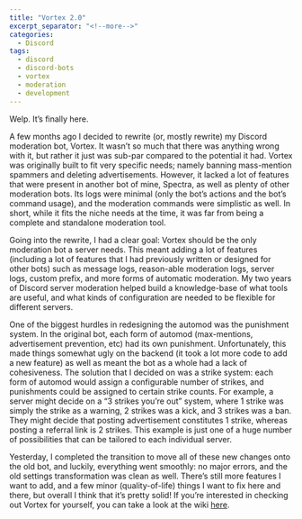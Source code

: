 ```yaml
---
title: "Vortex 2.0"
excerpt_separator: "<!--more-->"
categories:
  - Discord
tags:
  - discord
  - discord-bots
  - vortex
  - moderation
  - development
---
```


Welp. It’s finally here.

A few months ago I decided to rewrite (or, mostly rewrite) my Discord moderation bot, Vortex. It wasn’t so much that there was anything wrong with it, but rather it just was sub-par compared to the potential it had. Vortex was originally built to fit very specific needs; namely banning mass-mention spammers and deleting advertisements. However, it lacked a lot of features that were present in another bot of mine, Spectra, as well as plenty of other moderation bots. Its logs were minimal (only the bot’s actions and the bot’s command usage), and the moderation commands were simplistic as well. In short, while it fits the niche needs at the time, it was far from being a complete and standalone moderation tool.

<!--more-->

Going into the rewrite, I had a clear goal: Vortex should be the only moderation bot a server needs. This meant adding a lot of features (including a lot of features that I had previously written or designed for other bots) such as message logs, reason-able moderation logs, server logs, custom prefix, and more forms of automatic moderation. My two years of Discord server moderation helped build a knowledge-base of what tools are useful, and what kinds of configuration are needed to be flexible for different servers.

One of the biggest hurdles in redesigning the automod was the punishment system. In the original bot, each form of automod (max-mentions, advertisement prevention, etc) had its own punishment. Unfortunately, this made things somewhat ugly on the backend (it took a lot more code to add a new feature) as well as meant the bot as a whole had a lack of cohesiveness. The solution that I decided on was a strike system: each form of automod would assign a configurable number of strikes, and punishments could be assigned to certain strike counts. For example, a server might decide on a “3 strikes you’re out” system, where 1 strike was simply the strike as a warning, 2 strikes was a kick, and 3 strikes was a ban. They might decide that posting advertisement constitutes 1 strike, whereas posting a referral link is 2 strikes. This example is just one of a huge number of possibilities that can be tailored to each individual server.

Yesterday, I completed the transition to move all of these new changes onto the old bot, and luckily, everything went smoothly: no major errors, and the old settings transformation was clean as well. There’s still more features I want to add, and a few minor (quality-of-life) things I want to fix here and there, but overall I think that it’s pretty solid! If you’re interested in checking out Vortex for yourself, you can take a look at the wiki [here](https://github.com/jagrosh/Vortex/wiki).
